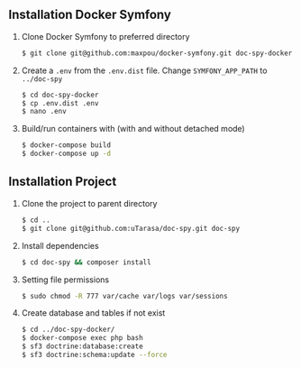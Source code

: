## Installation Docker Symfony
1. Clone Docker Symfony to preferred directory

    ```bash
    $ git clone git@github.com:maxpou/docker-symfony.git doc-spy-docker
    ```

2. Create a `.env` from the `.env.dist` file. Change `SYMFONY_APP_PATH` to `../doc-spy`  

    ```bash
    $ cd doc-spy-docker
    $ cp .env.dist .env
    $ nano .env
    ```

3. Build/run containers with (with and without detached mode)

    ```bash
    $ docker-compose build
    $ docker-compose up -d
    ```


## Installation Project
1. Clone the project to parent directory

    ```bash
    $ cd ..
    $ git clone git@github.com:uTarasa/doc-spy.git doc-spy
    ```

2. Install dependencies

    ```bash
    $ cd doc-spy && composer install
    ```

3. Setting file permissions

    ```bash
    $ sudo chmod -R 777 var/cache var/logs var/sessions
    ```
        
4. Create database and tables if not exist

    ```bash
    $ cd ../doc-spy-docker/
    $ docker-compose exec php bash
    $ sf3 doctrine:database:create
    $ sf3 doctrine:schema:update --force
    ```
    